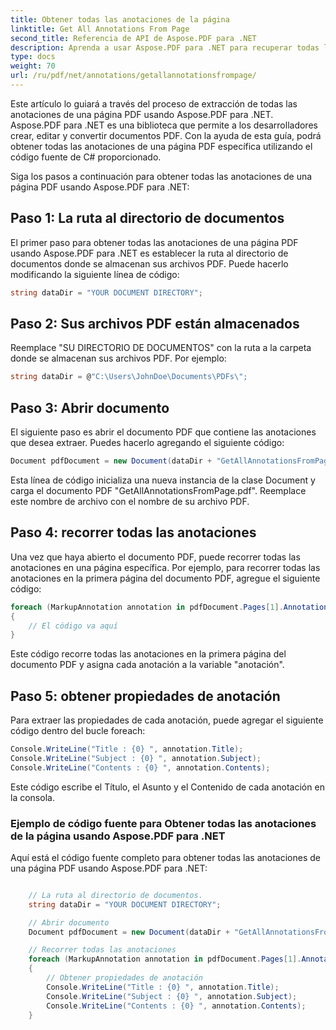 ```yaml
---
title: Obtener todas las anotaciones de la página
linktitle: Get All Annotations From Page
second_title: Referencia de API de Aspose.PDF para .NET
description: Aprenda a usar Aspose.PDF para .NET para recuperar todas las anotaciones de una página PDF con esta guía paso a paso.
type: docs
weight: 70
url: /ru/pdf/net/annotations/getallannotationsfrompage/
---
```

Este artículo lo guiará a través del proceso de extracción de todas las anotaciones de una página PDF usando Aspose.PDF para .NET. Aspose.PDF para .NET es una biblioteca que permite a los desarrolladores crear, editar y convertir documentos PDF. Con la ayuda de esta guía, podrá obtener todas las anotaciones de una página PDF específica utilizando el código fuente de C# proporcionado.

Siga los pasos a continuación para obtener todas las anotaciones de una página PDF usando Aspose.PDF para .NET:

## Paso 1: La ruta al directorio de documentos

El primer paso para obtener todas las anotaciones de una página PDF usando Aspose.PDF para .NET es establecer la ruta al directorio de documentos donde se almacenan sus archivos PDF. Puede hacerlo modificando la siguiente línea de código:

```csharp
string dataDir = "YOUR DOCUMENT DIRECTORY";
```
## Paso 2: Sus archivos PDF están almacenados

Reemplace "SU DIRECTORIO DE DOCUMENTOS" con la ruta a la carpeta donde se almacenan sus archivos PDF. Por ejemplo:

```csharp
string dataDir = @"C:\Users\JohnDoe\Documents\PDFs\";
```

## Paso 3: Abrir documento

El siguiente paso es abrir el documento PDF que contiene las anotaciones que desea extraer. Puedes hacerlo agregando el siguiente código:

```csharp
Document pdfDocument = new Document(dataDir + "GetAllAnnotationsFromPage.pdf");
```

Esta línea de código inicializa una nueva instancia de la clase Document y carga el documento PDF "GetAllAnnotationsFromPage.pdf". Reemplace este nombre de archivo con el nombre de su archivo PDF.

## Paso 4: recorrer todas las anotaciones

Una vez que haya abierto el documento PDF, puede recorrer todas las anotaciones en una página específica. Por ejemplo, para recorrer todas las anotaciones en la primera página del documento PDF, agregue el siguiente código:

```csharp
foreach (MarkupAnnotation annotation in pdfDocument.Pages[1].Annotations)
{
    // El código va aquí
}
```

Este código recorre todas las anotaciones en la primera página del documento PDF y asigna cada anotación a la variable "anotación".

## Paso 5: obtener propiedades de anotación

Para extraer las propiedades de cada anotación, puede agregar el siguiente código dentro del bucle foreach:

```csharp
Console.WriteLine("Title : {0} ", annotation.Title);
Console.WriteLine("Subject : {0} ", annotation.Subject);
Console.WriteLine("Contents : {0} ", annotation.Contents);
```

Este código escribe el Título, el Asunto y el Contenido de cada anotación en la consola.

### Ejemplo de código fuente para Obtener todas las anotaciones de la página usando Aspose.PDF para .NET

Aquí está el código fuente completo para obtener todas las anotaciones de una página PDF usando Aspose.PDF para .NET:

```csharp

	// La ruta al directorio de documentos.
	string dataDir = "YOUR DOCUMENT DIRECTORY";

	// Abrir documento
	Document pdfDocument = new Document(dataDir + "GetAllAnnotationsFromPage.pdf");

	// Recorrer todas las anotaciones
	foreach (MarkupAnnotation annotation in pdfDocument.Pages[1].Annotations)
	{
		// Obtener propiedades de anotación
		Console.WriteLine("Title : {0} ", annotation.Title);
		Console.WriteLine("Subject : {0} ", annotation.Subject);
		Console.WriteLine("Contents : {0} ", annotation.Contents);                
	}

```
